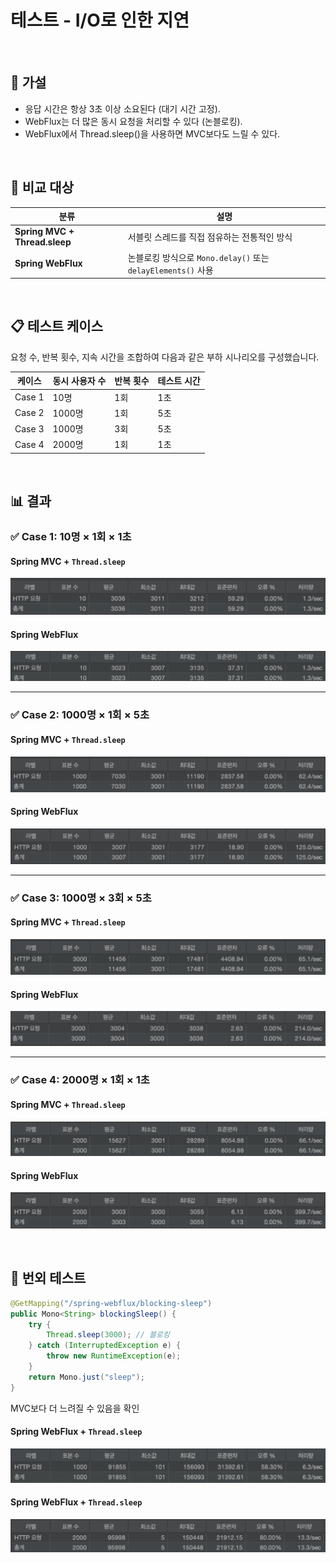 
# 테스트 - I/O로 인한 지연

<br/>

## 🧪 가설
- 응답 시간은 항상 3초 이상 소요된다 (대기 시간 고정).
- WebFlux는 더 많은 동시 요청을 처리할 수 있다 (논블로킹).
- WebFlux에서 Thread.sleep()을 사용하면 MVC보다도 느릴 수 있다.

<br/>

## 🧩 비교 대상

| 분류 | 설명 |
|------|------|
| **Spring MVC + Thread.sleep** | 서블릿 스레드를 직접 점유하는 전통적인 방식 |
| **Spring WebFlux** | 논블로킹 방식으로 `Mono.delay()` 또는 `delayElements()` 사용 |




<br/>

## 📋 테스트 케이스

요청 수, 반복 횟수, 지속 시간을 조합하여 다음과 같은 부하 시나리오를 구성했습니다.

| 케이스 | 동시 사용자 수 | 반복 횟수 | 테스트 시간 |
|--------|----------------|------------|---------------|
| Case 1 | 10명 | 1회 | 1초 |
| Case 2 | 1000명 | 1회 | 5초 |
| Case 3 | 1000명 | 3회 | 5초 |
| Case 4 | 2000명 | 1회 | 1초 |

<br/>


## 📊 결과

### ✅ Case 1: 10명 × 1회 × 1초

#### Spring MVC + `Thread.sleep`
![IO_case1_mvc](/images/IO_case1_mvc.png)

#### Spring WebFlux
![IO_case1_webflux](/images/IO_case1_webflux.png)


---

### ✅ Case 2: 1000명 × 1회 × 5초

#### Spring MVC + `Thread.sleep`
![IO_case2_mvc](/images/IO_case2_mvc.png)

#### Spring WebFlux
![IO_case2_webflux](/images/IO_case2_webflux.png)



---

### ✅ Case 3: 1000명 × 3회 × 5초

#### Spring MVC + `Thread.sleep`
![IO_case3_mvc](/images/IO_case3_mvc.png)

#### Spring WebFlux
![IO_case3_webflux](/images/IO_case3_webflux.png)



---

### ✅ Case 4: 2000명 × 1회 × 1초

#### Spring MVC + `Thread.sleep`
![IO_case4_mvc](/images/IO_case4_mvc.png)

#### Spring WebFlux
![IO_case4_webflux](/images/IO_case4_webflux.png)




<br/>

## 🧪 번외 테스트

```java
@GetMapping("/spring-webflux/blocking-sleep")
public Mono<String> blockingSleep() {
    try {
        Thread.sleep(3000); // 블로킹
    } catch (InterruptedException e) {
        throw new RuntimeException(e);
    }
    return Mono.just("sleep");
}
```

MVC보다 더 느려질 수 있음을 확인

#### Spring WebFlux + `Thread.sleep`
![IO_case1_webflux_thread](/images/IO_case2_webflux_thread.png)

#### Spring WebFlux + `Thread.sleep`
![IO_case4_webflux_thread](/images/IO_case4_webflux_thread.png)




